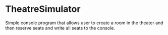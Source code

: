 # TheatreSimulator
Simple console program that allows user to create a room in the theater and then reserve seats and write all seats to the console.
